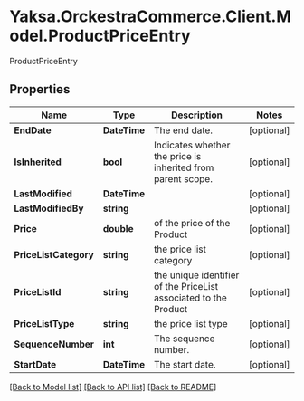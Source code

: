 # Yaksa.OrckestraCommerce.Client.Model.ProductPriceEntry
ProductPriceEntry

## Properties

Name | Type | Description | Notes
------------ | ------------- | ------------- | -------------
**EndDate** | **DateTime** | The end date. | [optional] 
**IsInherited** | **bool** | Indicates whether the price is inherited from parent scope. | [optional] 
**LastModified** | **DateTime** |  | [optional] 
**LastModifiedBy** | **string** |  | [optional] 
**Price** | **double** | of the price of the Product | [optional] 
**PriceListCategory** | **string** | the price list category | [optional] 
**PriceListId** | **string** | the unique identifier of the PriceList associated to the Product | [optional] 
**PriceListType** | **string** | the price list type | [optional] 
**SequenceNumber** | **int** | The sequence number. | [optional] 
**StartDate** | **DateTime** | The start date. | [optional] 

[[Back to Model list]](../README.md#documentation-for-models) [[Back to API list]](../README.md#documentation-for-api-endpoints) [[Back to README]](../README.md)


